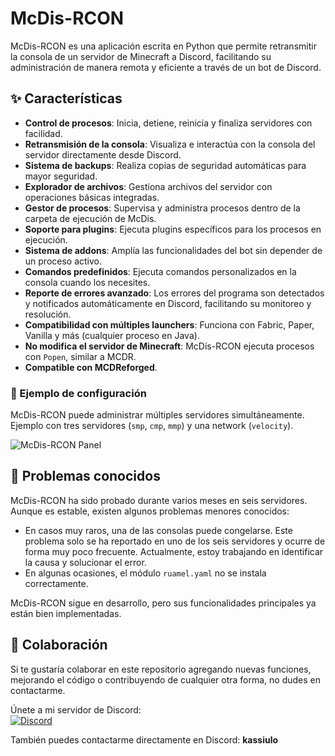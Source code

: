 # McDis-RCON  

McDis-RCON es una aplicación escrita en Python que permite retransmitir la consola de un servidor de Minecraft a Discord, facilitando su administración de manera remota y eficiente a través de un bot de Discord.  

## ✨ Características  

- **Control de procesos**: Inicia, detiene, reinicia y finaliza servidores con facilidad.  
- **Retransmisión de la consola**: Visualiza e interactúa con la consola del servidor directamente desde Discord.  
- **Sistema de backups**: Realiza copias de seguridad automáticas para mayor seguridad.  
- **Explorador de archivos**: Gestiona archivos del servidor con operaciones básicas integradas.  
- **Gestor de procesos**: Supervisa y administra procesos dentro de la carpeta de ejecución de McDis.  
- **Soporte para plugins**: Ejecuta plugins específicos para los procesos en ejecución.  
- **Sistema de addons**: Amplía las funcionalidades del bot sin depender de un proceso activo.  
- **Comandos predefinidos**: Ejecuta comandos personalizados en la consola cuando los necesites.
- **Reporte de errores avanzado**: Los errores del programa son detectados y notificados automáticamente en Discord, facilitando su monitoreo y resolución.  
- **Compatibilidad con múltiples launchers**: Funciona con Fabric, Paper, Vanilla y más (cualquier proceso en Java). 
- **No modifica el servidor de Minecraft**: McDis-RCON ejecuta procesos con `Popen`, similar a MCDR.   
- **Compatible con MCDReforged**.  

### 📌 Ejemplo de configuración  
McDis-RCON puede administrar múltiples servidores simultáneamente. Ejemplo con tres servidores (`smp`, `cmp`, `mmp`) y una network (`velocity`).  

![McDis-RCON Panel](https://i.imgur.com/lE4GRIV.png)

## 🚧 Problemas conocidos  

McDis-RCON ha sido probado durante varios meses en seis servidores. Aunque es estable, existen algunos problemas menores conocidos:  

- En casos muy raros, una de las consolas puede congelarse. Este problema solo se ha reportado en uno de los seis servidores y ocurre de forma muy poco frecuente. Actualmente, estoy trabajando en identificar la causa y solucionar el error.  
- En algunas ocasiones, el módulo `ruamel.yaml` no se instala correctamente.  

McDis-RCON sigue en desarrollo, pero sus funcionalidades principales ya están bien implementadas.  

## 🤝 Colaboración  

Si te gustaría colaborar en este repositorio agregando nuevas funciones, mejorando el código o contribuyendo de cualquier otra forma, no dudes en contactarme.  

Únete a mi servidor de Discord:  
[![Discord](https://img.shields.io/badge/Join-Discord-5865F2?logo=discord&logoColor=white)](https://discord.gg/xB9N38HBJY)  

También puedes contactarme directamente en Discord: **kassiulo**  
